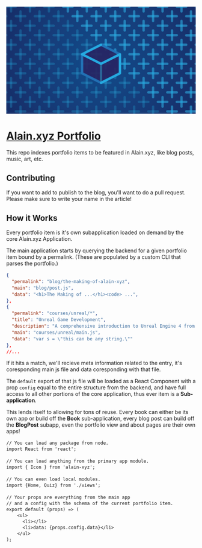 ![Latest Cover](blog/designing-a-cpp-library-2016/assets/cover.png)

# [Alain.xyz Portfolio](http://alain.xyz/portfolio)

This repo indexes portfolio items to be featured in Alain.xyz, like blog posts, music, art, etc.

## Contributing

If you want to add to publish to the blog, you'll want to do a pull request. Please make sure to write your name in the article!

## How it Works

Every portfolio item is it's own subapplication loaded on demand by the core Alain.xyz Application.

The main application starts by querying the backend for a given portfolio item bound by a permalink. (These are populated by a custom CLI that parses the portfolio.)

```json
{
  "permalink": "blog/the-making-of-alain-xyz",
  "main": "blog/post.js",
  "data": "<h1>The Making of ...</h1><code> ...",
},
{
  "permalink": "courses/unreal/*",
  "title": "Unreal Game Development",
  "description": "A comprehensive introduction to Unreal Engine 4 from a C++ and artist standpoint.",
  "main": "courses/unreal/main.js",
  "data": "var s = \"this can be any string.\""
},
//...
```

If it hits a match, we'll recieve meta information related to the entry, it's coresponding main js file and data coresponding with that file.

The `default` export of that js file will be loaded as a React Component with a prop `config` equal to the entire structure from the backend, and have full access to all other portions of the core application, thus ever item is a **Sub-application**.

This lends itself to allowing for tons of reuse. Every book can either be its own app or build off the **Book** sub-application, every blog post can build off the **BlogPost** subapp, even the portfolio view and about pages are their own apps!

```tsx
// You can load any package from node.
import React from 'react';

// You can load anything from the primary app module.
import { Icon } from 'alain-xyz';

// You can even load local modules.
import {Home, Quiz} from './views';

// Your props are everything from the main app
// and a config with the schema of the current portfolio item.
export default (props) => (
    <ul>
      <li></li>
      <li>data: {props.config.data}</li>
    </ul>
);
```